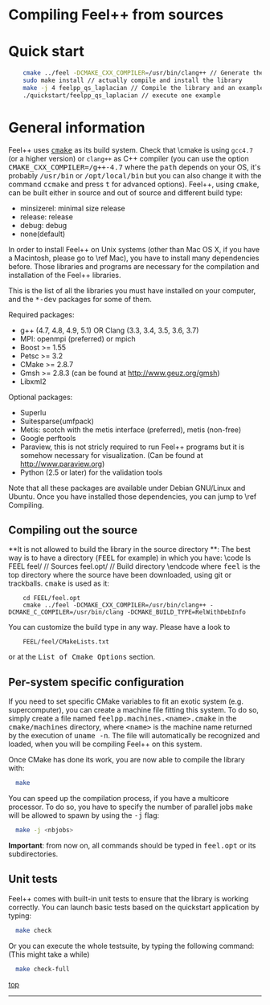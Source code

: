 Compiling Feel++ from sources
=============================

# Quick start

```bash
	cmake ../feel -DCMAKE_CXX_COMPILER=/usr/bin/clang++ // Generate the makefile
	sudo make install // actually compile and install the library
	make -j 4 feelpp_qs_laplacian // Compile the library and an example
	./quickstart/feelpp_qs_laplacian // execute one example
```

# General information

Feel++ uses <a href="http://www.cmake.org"><tt>cmake</tt></a> as its build system. Check that \cmake is using `gcc4.7` (or a higher version) or `clang++` as C++ compiler (you can use the option <tt>CMAKE_CXX_COMPILER=<path>/g++-4.7</tt> where the <tt>path</tt> depends on your OS, it's probably <tt>/usr/bin</tt> or
<tt>/opt/local/bin</tt> but you can also change it with the command <tt>ccmake</tt>
and press <tt>t</tt> for advanced options).
Feel++, using <tt>cmake</tt>, can be built either in source and out of source and different
build type:
* minsizerel: minimal size release
* release: release
* debug: debug
* none(default)

In order to install Feel++ on Unix systems (other than Mac OS X, if
you have a Macintosh, please go to \ref Mac), you have to install many
dependencies before. Those libraries and programs are necessary for
the compilation and installation of the Feel++ libraries.

This is the list of all the libraries you must have installed on your
computer, and the <tt>*-dev</tt> packages for some of them.

Required packages:
* g++ (4.7, 4.8, 4.9, 5.1) OR Clang (3.3, 3.4, 3.5, 3.6, 3.7)
* MPI: openmpi (preferred) or mpich
* Boost >= 1.55
* Petsc >= 3.2
* CMake >= 2.8.7
* Gmsh >= 2.8.3 (can be found at <a href="http://www.geuz.org/gmsh">http://www.geuz.org/gmsh</a>)
* Libxml2

Optional packages:
* Superlu
* Suitesparse(umfpack)
* Metis: scotch with the metis interface (preferred), metis (non-free)
* Google perftools
* Paraview, this is not stricly required to run Feel++ programs but it is somehow
  necessary for visualization. (Can be found at <a href="http://www.paraview.org">http://www.paraview.org</a>)
* Python (2.5 or later) for the validation tools

Note that all these packages are available under Debian GNU/Linux and
Ubuntu. Once you have installed those dependencies, you can jump to \ref Compiling.



## Compiling out the source

**It is not allowed to build the library in the source directory **: The best way is to have a directory (<tt>FEEL</tt> for example) in which you have:
\code
ls FEEL
feel/ // Sources
feel.opt/ // Build directory
\endcode
where <tt>feel</tt> is the top directory where the source have been downloaded, using git or trackballs.
<tt>cmake</tt> is used as it: 
```
	cd FEEL/feel.opt
	cmake ../feel -DCMAKE_CXX_COMPILER=/usr/bin/clang++ -DCMAKE_C_COMPILER=/usr/bin/clang -DCMAKE_BUILD_TYPE=RelWithDebInfo 
```

You can customize the build type in any way.
Please have a look to 
```
	FEEL/feel/CMakeLists.txt
```
or at the <tt>List of Cmake Options</tt> section.

## Per-system specific configuration

If you need to set specific CMake variables to fit an exotic system
(e.g. supercomputer), you can create a machine file fitting this
system.  To do so, simply create a file named
<tt>feelpp.machines.&lt;name&gt;.cmake</tt> in the
<tt>cmake/machines</tt> directory, where <tt>&lt;name&gt;</tt> is the
machine name returned by the execution of <tt>uname -n</tt>.  The file
will automatically be recognized and loaded, when you will be
compiling Feel++ on this system.  </p>

Once CMake has done its work, you are now able to compile the library with:
```bash
  make
```

You can speed up the compilation process, if you have a multicore processor. To
do so, you have to specify the number of parallel jobs <tt>make</tt> will be
allowed to spawn by using the <tt>-j</tt> flag:

```bash
  make -j <nbjobs>
```

**Important**: from now on, all commands should be typed in
  <tt>feel.opt</tt> or its subdirectories.


## Unit tests 

Feel++ comes with built-in unit tests to ensure that the library is
working correctly. You can launch basic tests based on the quickstart
application by typing:


```bash
  make check
```

Or you can execute the whole testsuite, by typing the following
command: (This might take a while)

```bash
  make check-full
```
</p>

<p>

<a href="#" class="top">top</a>
<hr>




